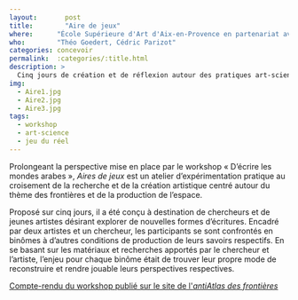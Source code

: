 ```yaml
---
layout:		  post
title:  	  "Aire de jeux"
where:      "École Supérieure d'Art d'Aix-en-Provence en partenariat avec l'IMÉRA et l'antiAtlas des frontières"
who:        "Théo Goedert, Cédric Parizot"
categories: concevoir
permalink: 	:categories/:title.html
description: >
  Cinq jours de création et de réflexion autour des pratiques art-sciences. Construction de prototypes jouables.
img:
  - Aire1.jpg
  - Aire2.jpg
  - Aire3.jpg
tags:
  - workshop
  - art-science
  - jeu du réel
---
```


Prolongeant la perspective mise en place par le workshop « D’écrire les mondes arabes », *Aires de jeux* est un atelier d’expérimentation pratique au croisement de la recherche et de la création artistique centré autour du thème des frontières et de la production de l’espace. 

Proposé sur cinq jours, il a été conçu à destination de chercheurs et de jeunes artistes désirant explorer de nouvelles formes d’écritures. Encadré par deux artistes et un chercheur, les participants se sont confrontés en binômes à d’autres conditions de production de leurs savoirs respectifs. En se basant sur les matériaux et recherches apportés par le chercheur et l’artiste, l’enjeu pour chaque binôme était de trouver leur propre mode de reconstruire et rendre jouable leurs perspectives respectives.

 [Compte-rendu du workshop publié sur le site de l'*antiAtlas des frontières*](https://www.antiatlas.net/aires-de-jeux-workshop-de-creation-de-jeux/)